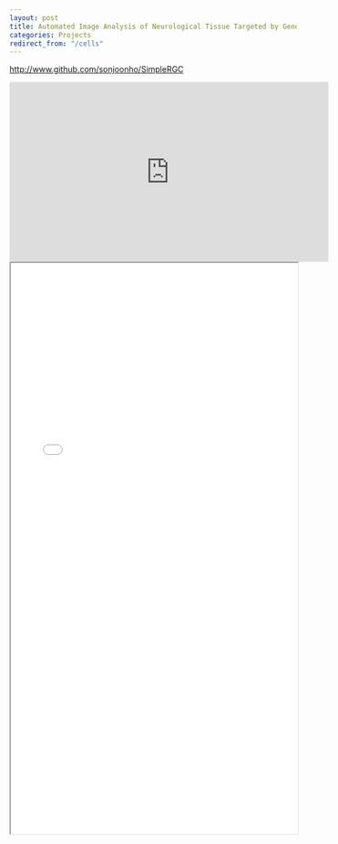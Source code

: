 ```yaml
---
layout: post
title: Automated Image Analysis of Neurological Tissue Targeted by Gene Therapy
categories: Projects
redirect_from: "/cells"
---
```


<http://www.github.com/sonjoonho/SimpleRGC>

<div class="youtube-embed">
  <iframe width="560" height="315" src="https://www.youtube.com/embed/BV-cw8e6WZo" frameborder="0" allow="accelerometer; autoplay; encrypted-media; gyroscope; picture-in-picture" allowfullscreen></iframe>
</div>
 
<div style="height: 1000px;">
<iframe src="/assets/2019-10-19-automated-image-analysis/report.pdf" style="width: 100%; height: 100%;" >
   <p>It appears your web browser doesn't support iframes.</p>
</iframe>
</div>

